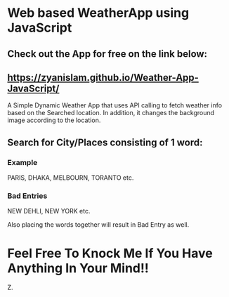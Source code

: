 # Web based WeatherApp using JavaScript
## Check out the App for free on the link below:

## https://zyanislam.github.io/Weather-App-JavaScript/
A Simple Dynamic Weather App that uses API calling to fetch weather info based on the Searched location.
In addition, it changes the background image according to the location.


## Search for City/Places consisting of 1 word:

### Example 

PARIS, DHAKA, MELBOURN, TORANTO etc.

### Bad Entries

NEW DEHLI, NEW YORK etc.

Also placing the words together will result in Bad Entry as well.


# Feel Free To Knock Me If You Have Anything In Your Mind!!

Z.
